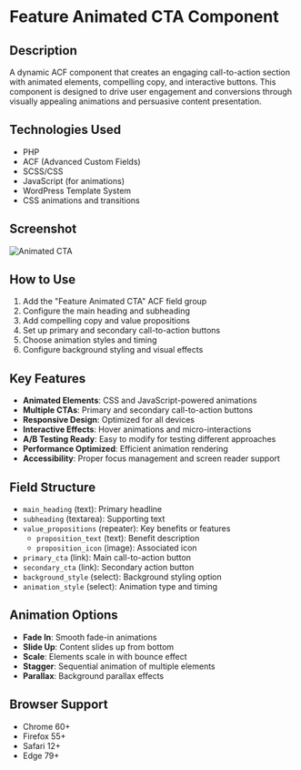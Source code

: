 # Feature Animated CTA Component

## Description
A dynamic ACF component that creates an engaging call-to-action section with animated elements, compelling copy, and interactive buttons. This component is designed to drive user engagement and conversions through visually appealing animations and persuasive content presentation.

## Technologies Used
- PHP
- ACF (Advanced Custom Fields)
- SCSS/CSS
- JavaScript (for animations)
- WordPress Template System
- CSS animations and transitions

## Screenshot
![Animated CTA](../showcase/feature-animated-cta-frontend.png)

## How to Use
1. Add the "Feature Animated CTA" ACF field group
2. Configure the main heading and subheading
3. Add compelling copy and value propositions
4. Set up primary and secondary call-to-action buttons
5. Choose animation styles and timing
6. Configure background styling and visual effects

## Key Features
- **Animated Elements**: CSS and JavaScript-powered animations
- **Multiple CTAs**: Primary and secondary call-to-action buttons
- **Responsive Design**: Optimized for all devices
- **Interactive Effects**: Hover animations and micro-interactions
- **A/B Testing Ready**: Easy to modify for testing different approaches
- **Performance Optimized**: Efficient animation rendering
- **Accessibility**: Proper focus management and screen reader support

## Field Structure
- `main_heading` (text): Primary headline
- `subheading` (textarea): Supporting text
- `value_propositions` (repeater): Key benefits or features
  - `proposition_text` (text): Benefit description
  - `proposition_icon` (image): Associated icon
- `primary_cta` (link): Main call-to-action button
- `secondary_cta` (link): Secondary action button
- `background_style` (select): Background styling option
- `animation_style` (select): Animation type and timing

## Animation Options
- **Fade In**: Smooth fade-in animations
- **Slide Up**: Content slides up from bottom
- **Scale**: Elements scale in with bounce effect
- **Stagger**: Sequential animation of multiple elements
- **Parallax**: Background parallax effects

## Browser Support
- Chrome 60+
- Firefox 55+
- Safari 12+
- Edge 79+ 

